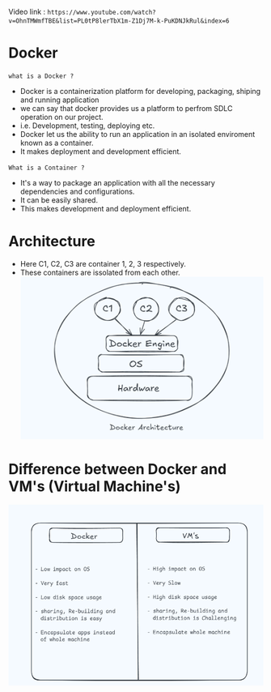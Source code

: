 Video link : ` https://www.youtube.com/watch?v=OhnTMWmfTBE&list=PL0tP8lerTbX1m-Z1Dj7M-k-PuKDNJkRul&index=6 `

# Docker 

`what is a Docker ?`
- Docker is a containerization platform for developing, packaging, shiping and running application 
- we can say that docker provides us a platform to perfrom SDLC operation on our project.
- i.e. Development, testing, deploying etc.
- Docker let us the ability to run an application in an isolated enviroment known as a container.
- It makes deployment and development efficient.

`What is a Container ?`
- It's a way to package an application with all the necessary dependencies and configurations.
- It can be easily shared.
- This makes development and deployment efficient.

# Architecture
- Here C1, C2, C3 are container 1, 2, 3 respectively.
- These containers are issolated from each other. 
![Docker Architecture](misc/Architecture.png)

# Difference between Docker and VM's (Virtual Machine's)
![Difference Between Docker and Virtual Machine's](Diff_Docker_VM.png)